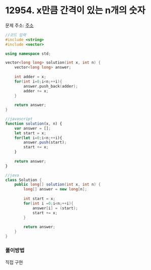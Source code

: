 # 12954. x만큼 간격이 있는 n개의 숫자

문제 주소: [주소](https://programmers.co.kr/learn/courses/30/lessons/12954)

```c++
//코드 입력
#include <string>
#include <vector>

using namespace std;

vector<long long> solution(int x, int n) {
    vector<long long> answer;
    
    int adder = x;
    for(int i=0;i<n;++i){
        answer.push_back(adder);
        adder += x;
    }
    
    return answer;
}

```

```javascript
//javascript
function solution(x, n) {
    var answer = [];
    let start = x;
    for(let i=0;i<n;++i){
        answer.push(start);
        start += x;
    }
    
    return answer;
}
```

```java
//java
class Solution {
    public long[] solution(int x, int n) {
        long[] answer = new long[n];
        
        int start = x;
        for(int i =0;i<n;++i){
            answer[i] = (start);
            start += x;
        }
        
        return answer;
    }
}
```



### 풀이방법

직접 구현